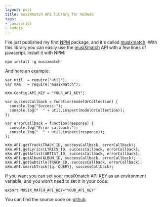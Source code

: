 ```yaml
---
layout: post
title: musiXmatch API library for NodeJS
tags:
- javascript
- nodejs
---
```

I've just published my first <a title="NPM" href="http://npmjs.org/">NPM</a> package, and it's called <a title="musiXmatch for NodeJS" href="http://search.npmjs.org/#/musixmatch">musixmatch</a>. With this library you can easily use the <a title="musiXmatch" href="http://musixmatch.com/">musiXmatch</a> API with a few lines of javascript.
Install it with NPM:

    npm install -g musixmatch

And here an example:

    var util  = require("util");
    var mXm   = require("musixmatch");

    mXm.Config.API_KEY = "YOUR_API_KEY";

    var successCallback = function(modelOrCollection) {
      console.log("Success:");
      console.log("  " + util.inspect(modelOrCollection));
    };

    var errorCallback = function(response) {
      console.log("Error callback:");
      console.log("  " + util.inspect(response));
    };

    mXm.API.getTrack(TRACK_ID, successCallback, errorCallback);
    mXm.API.getLyrics(LYRICS_ID, successCallback, errorCallback);
    mXm.API.getArtist(ARTIST_ID, successCallback, errorCallback);
    mXm.API.getAlbum(ALBUM_ID, successCallback, errorCallback);
    mXm.API.getSubtitle(TRACK_ID, successCallback, errorCallback);
    mXm.API.searchTrack({q: QUERY}, successCallback);

If you want you can set your musiXmatch API KEY as an environment variable, and you won't need to set it in your code:

    export MUSIX_MATCH_API_KEY="YOUR_API_KEY"

You can find the source code on <a href="https://github.com/gravityblast/musixmatch-node" title="musiXmatch node">github</a>.
